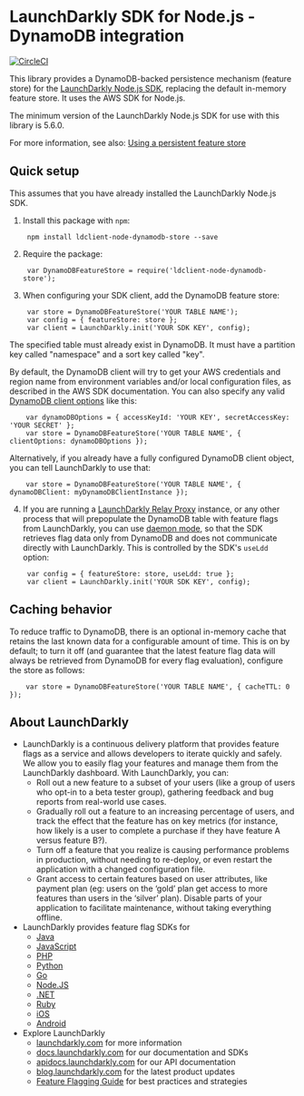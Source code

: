 LaunchDarkly SDK for Node.js - DynamoDB integration
===================================================
[![CircleCI](https://circleci.com/gh/launchdarkly/node-dynamodb-store.svg?style=svg)](https://circleci.com/gh/launchdarkly/node-dynamodb-store)

This library provides a DynamoDB-backed persistence mechanism (feature store) for the [LaunchDarkly Node.js SDK](https://github.com/launchdarkly/node-client), replacing the default in-memory feature store. It uses the AWS SDK for Node.js.

The minimum version of the LaunchDarkly Node.js SDK for use with this library is 5.6.0.

For more information, see also: [Using a persistent feature store](https://docs.launchdarkly.com/v2.0/docs/using-a-persistent-feature-store)

Quick setup
-----------

This assumes that you have already installed the LaunchDarkly Node.js SDK.

1. Install this package with `npm`:

        npm install ldclient-node-dynamodb-store --save

2. Require the package:

        var DynamoDBFeatureStore = require('ldclient-node-dynamodb-store');

3. When configuring your SDK client, add the DynamoDB feature store:

        var store = DynamoDBFeatureStore('YOUR TABLE NAME');
        var config = { featureStore: store };
        var client = LaunchDarkly.init('YOUR SDK KEY', config);

The specified table must already exist in DynamoDB. It must have a partition key called "namespace" and a sort key called "key".

By default, the DynamoDB client will try to get your AWS credentials and region name from environment variables and/or local configuration files, as described in the AWS SDK documentation. You can also specify any valid [DynamoDB client options](https://docs.aws.amazon.com/AWSJavaScriptSDK/latest/AWS/DynamoDB.html#constructor-property) like this:

        var dynamoDBOptions = { accessKeyId: 'YOUR KEY', secretAccessKey: 'YOUR SECRET' };
        var store = DynamoDBFeatureStore('YOUR TABLE NAME', { clientOptions: dynamoDBOptions });

Alternatively, if you already have a fully configured DynamoDB client object, you can tell LaunchDarkly to use that:

        var store = DynamoDBFeatureStore('YOUR TABLE NAME', { dynamoDBClient: myDynamoDBClientInstance });

4. If you are running a [LaunchDarkly Relay Proxy](https://github.com/launchdarkly/ld-relay) instance, or any other process that will prepopulate the DynamoDB table with feature flags from LaunchDarkly, you can use [daemon mode](https://github.com/launchdarkly/ld-relay#daemon-mode), so that the SDK retrieves flag data only from DynamoDB and does not communicate directly with LaunchDarkly. This is controlled by the SDK's `useLdd` option:

        var config = { featureStore: store, useLdd: true };
        var client = LaunchDarkly.init('YOUR SDK KEY', config);

Caching behavior
----------------

To reduce traffic to DynamoDB, there is an optional in-memory cache that retains the last known data for a configurable amount of time. This is on by default; to turn it off (and guarantee that the latest feature flag data will always be retrieved from DynamoDB for every flag evaluation), configure the store as follows:

        var store = DynamoDBFeatureStore('YOUR TABLE NAME', { cacheTTL: 0 });

About LaunchDarkly
-----------

* LaunchDarkly is a continuous delivery platform that provides feature flags as a service and allows developers to iterate quickly and safely. We allow you to easily flag your features and manage them from the LaunchDarkly dashboard.  With LaunchDarkly, you can:
    * Roll out a new feature to a subset of your users (like a group of users who opt-in to a beta tester group), gathering feedback and bug reports from real-world use cases.
    * Gradually roll out a feature to an increasing percentage of users, and track the effect that the feature has on key metrics (for instance, how likely is a user to complete a purchase if they have feature A versus feature B?).
    * Turn off a feature that you realize is causing performance problems in production, without needing to re-deploy, or even restart the application with a changed configuration file.
    * Grant access to certain features based on user attributes, like payment plan (eg: users on the ‘gold’ plan get access to more features than users in the ‘silver’ plan). Disable parts of your application to facilitate maintenance, without taking everything offline.
* LaunchDarkly provides feature flag SDKs for
    * [Java](http://docs.launchdarkly.com/docs/java-sdk-reference "Java SDK")
    * [JavaScript](http://docs.launchdarkly.com/docs/js-sdk-reference "LaunchDarkly JavaScript SDK")
    * [PHP](http://docs.launchdarkly.com/docs/php-sdk-reference "LaunchDarkly PHP SDK")
    * [Python](http://docs.launchdarkly.com/docs/python-sdk-reference "LaunchDarkly Python SDK")
    * [Go](http://docs.launchdarkly.com/docs/go-sdk-reference "LaunchDarkly Go SDK")
    * [Node.JS](http://docs.launchdarkly.com/docs/node-sdk-reference "LaunchDarkly Node SDK")
    * [.NET](http://docs.launchdarkly.com/docs/dotnet-sdk-reference "LaunchDarkly .Net SDK")
    * [Ruby](http://docs.launchdarkly.com/docs/ruby-sdk-reference "LaunchDarkly Ruby SDK")
    * [iOS](http://docs.launchdarkly.com/docs/ios-sdk-reference "LaunchDarkly iOS SDK")
    * [Android](http://docs.launchdarkly.com/docs/android-sdk-reference "LaunchDarkly Android SDK")
* Explore LaunchDarkly
    * [launchdarkly.com](http://www.launchdarkly.com/ "LaunchDarkly Main Website") for more information
    * [docs.launchdarkly.com](http://docs.launchdarkly.com/  "LaunchDarkly Documentation") for our documentation and SDKs
    * [apidocs.launchdarkly.com](http://apidocs.launchdarkly.com/  "LaunchDarkly API Documentation") for our API documentation
    * [blog.launchdarkly.com](http://blog.launchdarkly.com/  "LaunchDarkly Blog Documentation") for the latest product updates
    * [Feature Flagging Guide](https://github.com/launchdarkly/featureflags/  "Feature Flagging Guide") for best practices and strategies
